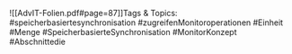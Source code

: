 
![[AdvIT-Folien.pdf#page=87]]Tags & Topics:
   #speicherbasiertesynchronisation
   #zugreifenMonitoroperationen
   #Einheit
   #Menge
   #SpeicherbasierteSynchronisation
   #MonitorKonzept
   #Abschnittedie